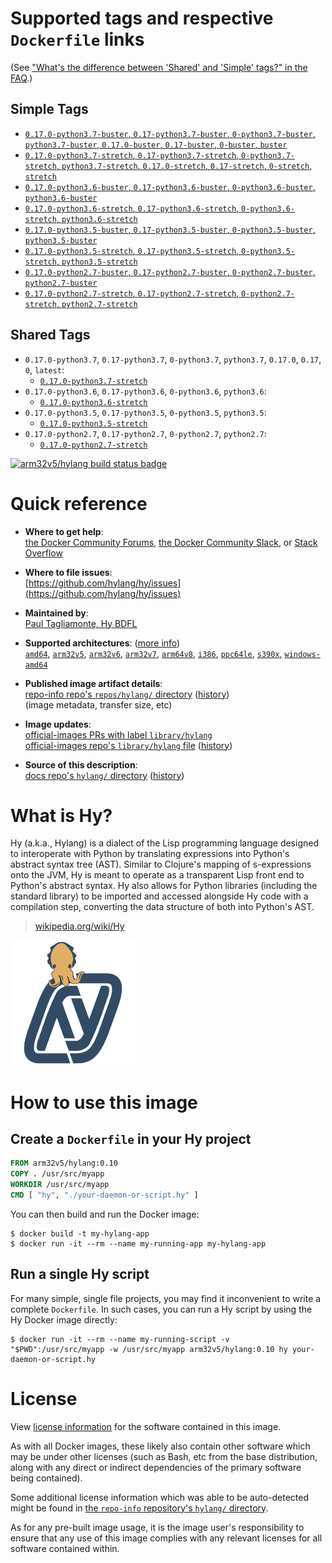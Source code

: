 <!--

********************************************************************************

WARNING:

    DO NOT EDIT "hylang/README.md"

    IT IS AUTO-GENERATED

    (from the other files in "hylang/" combined with a set of templates)

********************************************************************************

-->

# Supported tags and respective `Dockerfile` links

(See ["What's the difference between 'Shared' and 'Simple' tags?" in the FAQ](https://github.com/docker-library/faq#whats-the-difference-between-shared-and-simple-tags).)

## Simple Tags

-	[`0.17.0-python3.7-buster`, `0.17-python3.7-buster`, `0-python3.7-buster`, `python3.7-buster`, `0.17.0-buster`, `0.17-buster`, `0-buster`, `buster`](https://github.com/hylang/docker-hylang/blob/a1a6af6ad95540f3d5d7de95a27bf2e8d0ddd569/dockerfiles-generated/Dockerfile.python3.7-buster)
-	[`0.17.0-python3.7-stretch`, `0.17-python3.7-stretch`, `0-python3.7-stretch`, `python3.7-stretch`, `0.17.0-stretch`, `0.17-stretch`, `0-stretch`, `stretch`](https://github.com/hylang/docker-hylang/blob/a1a6af6ad95540f3d5d7de95a27bf2e8d0ddd569/dockerfiles-generated/Dockerfile.python3.7-stretch)
-	[`0.17.0-python3.6-buster`, `0.17-python3.6-buster`, `0-python3.6-buster`, `python3.6-buster`](https://github.com/hylang/docker-hylang/blob/a1a6af6ad95540f3d5d7de95a27bf2e8d0ddd569/dockerfiles-generated/Dockerfile.python3.6-buster)
-	[`0.17.0-python3.6-stretch`, `0.17-python3.6-stretch`, `0-python3.6-stretch`, `python3.6-stretch`](https://github.com/hylang/docker-hylang/blob/a1a6af6ad95540f3d5d7de95a27bf2e8d0ddd569/dockerfiles-generated/Dockerfile.python3.6-stretch)
-	[`0.17.0-python3.5-buster`, `0.17-python3.5-buster`, `0-python3.5-buster`, `python3.5-buster`](https://github.com/hylang/docker-hylang/blob/a1a6af6ad95540f3d5d7de95a27bf2e8d0ddd569/dockerfiles-generated/Dockerfile.python3.5-buster)
-	[`0.17.0-python3.5-stretch`, `0.17-python3.5-stretch`, `0-python3.5-stretch`, `python3.5-stretch`](https://github.com/hylang/docker-hylang/blob/a1a6af6ad95540f3d5d7de95a27bf2e8d0ddd569/dockerfiles-generated/Dockerfile.python3.5-stretch)
-	[`0.17.0-python2.7-buster`, `0.17-python2.7-buster`, `0-python2.7-buster`, `python2.7-buster`](https://github.com/hylang/docker-hylang/blob/a1a6af6ad95540f3d5d7de95a27bf2e8d0ddd569/dockerfiles-generated/Dockerfile.python2.7-buster)
-	[`0.17.0-python2.7-stretch`, `0.17-python2.7-stretch`, `0-python2.7-stretch`, `python2.7-stretch`](https://github.com/hylang/docker-hylang/blob/a1a6af6ad95540f3d5d7de95a27bf2e8d0ddd569/dockerfiles-generated/Dockerfile.python2.7-stretch)

## Shared Tags

-	`0.17.0-python3.7`, `0.17-python3.7`, `0-python3.7`, `python3.7`, `0.17.0`, `0.17`, `0`, `latest`:
	-	[`0.17.0-python3.7-stretch`](https://github.com/hylang/docker-hylang/blob/a1a6af6ad95540f3d5d7de95a27bf2e8d0ddd569/dockerfiles-generated/Dockerfile.python3.7-stretch)
-	`0.17.0-python3.6`, `0.17-python3.6`, `0-python3.6`, `python3.6`:
	-	[`0.17.0-python3.6-stretch`](https://github.com/hylang/docker-hylang/blob/a1a6af6ad95540f3d5d7de95a27bf2e8d0ddd569/dockerfiles-generated/Dockerfile.python3.6-stretch)
-	`0.17.0-python3.5`, `0.17-python3.5`, `0-python3.5`, `python3.5`:
	-	[`0.17.0-python3.5-stretch`](https://github.com/hylang/docker-hylang/blob/a1a6af6ad95540f3d5d7de95a27bf2e8d0ddd569/dockerfiles-generated/Dockerfile.python3.5-stretch)
-	`0.17.0-python2.7`, `0.17-python2.7`, `0-python2.7`, `python2.7`:
	-	[`0.17.0-python2.7-stretch`](https://github.com/hylang/docker-hylang/blob/a1a6af6ad95540f3d5d7de95a27bf2e8d0ddd569/dockerfiles-generated/Dockerfile.python2.7-stretch)

[![arm32v5/hylang build status badge](https://img.shields.io/jenkins/s/https/doi-janky.infosiftr.net/job/multiarch/job/arm32v5/job/hylang.svg?label=arm32v5/hylang%20%20build%20job)](https://doi-janky.infosiftr.net/job/multiarch/job/arm32v5/job/hylang/)

# Quick reference

-	**Where to get help**:  
	[the Docker Community Forums](https://forums.docker.com/), [the Docker Community Slack](https://blog.docker.com/2016/11/introducing-docker-community-directory-docker-community-slack/), or [Stack Overflow](https://stackoverflow.com/search?tab=newest&q=docker)

-	**Where to file issues**:  
	[https://github.com/hylang/hy/issues](https://github.com/hylang/hy/issues)

-	**Maintained by**:  
	[Paul Tagliamonte, Hy BDFL](https://github.com/hylang/hy)

-	**Supported architectures**: ([more info](https://github.com/docker-library/official-images#architectures-other-than-amd64))  
	[`amd64`](https://hub.docker.com/r/amd64/hylang/), [`arm32v5`](https://hub.docker.com/r/arm32v5/hylang/), [`arm32v6`](https://hub.docker.com/r/arm32v6/hylang/), [`arm32v7`](https://hub.docker.com/r/arm32v7/hylang/), [`arm64v8`](https://hub.docker.com/r/arm64v8/hylang/), [`i386`](https://hub.docker.com/r/i386/hylang/), [`ppc64le`](https://hub.docker.com/r/ppc64le/hylang/), [`s390x`](https://hub.docker.com/r/s390x/hylang/), [`windows-amd64`](https://hub.docker.com/r/winamd64/hylang/)

-	**Published image artifact details**:  
	[repo-info repo's `repos/hylang/` directory](https://github.com/docker-library/repo-info/blob/master/repos/hylang) ([history](https://github.com/docker-library/repo-info/commits/master/repos/hylang))  
	(image metadata, transfer size, etc)

-	**Image updates**:  
	[official-images PRs with label `library/hylang`](https://github.com/docker-library/official-images/pulls?q=label%3Alibrary%2Fhylang)  
	[official-images repo's `library/hylang` file](https://github.com/docker-library/official-images/blob/master/library/hylang) ([history](https://github.com/docker-library/official-images/commits/master/library/hylang))

-	**Source of this description**:  
	[docs repo's `hylang/` directory](https://github.com/docker-library/docs/tree/master/hylang) ([history](https://github.com/docker-library/docs/commits/master/hylang))

# What is Hy?

Hy (a.k.a., Hylang) is a dialect of the Lisp programming language designed to interoperate with Python by translating expressions into Python's abstract syntax tree (AST). Similar to Clojure's mapping of s-expressions onto the JVM, Hy is meant to operate as a transparent Lisp front end to Python's abstract syntax. Hy also allows for Python libraries (including the standard library) to be imported and accessed alongside Hy code with a compilation step, converting the data structure of both into Python's AST.

> [wikipedia.org/wiki/Hy](https://en.wikipedia.org/wiki/Hy)

![logo](https://raw.githubusercontent.com/docker-library/docs/c097f38c6ee48cd13456df8cd853a9d806fff429/hylang/logo.png)

# How to use this image

## Create a `Dockerfile` in your Hy project

```dockerfile
FROM arm32v5/hylang:0.10
COPY . /usr/src/myapp
WORKDIR /usr/src/myapp
CMD [ "hy", "./your-daemon-or-script.hy" ]
```

You can then build and run the Docker image:

```console
$ docker build -t my-hylang-app
$ docker run -it --rm --name my-running-app my-hylang-app
```

## Run a single Hy script

For many simple, single file projects, you may find it inconvenient to write a complete `Dockerfile`. In such cases, you can run a Hy script by using the Hy Docker image directly:

```console
$ docker run -it --rm --name my-running-script -v "$PWD":/usr/src/myapp -w /usr/src/myapp arm32v5/hylang:0.10 hy your-daemon-or-script.hy
```

# License

View [license information](https://github.com/hylang/hy/blob/master/LICENSE) for the software contained in this image.

As with all Docker images, these likely also contain other software which may be under other licenses (such as Bash, etc from the base distribution, along with any direct or indirect dependencies of the primary software being contained).

Some additional license information which was able to be auto-detected might be found in [the `repo-info` repository's `hylang/` directory](https://github.com/docker-library/repo-info/tree/master/repos/hylang).

As for any pre-built image usage, it is the image user's responsibility to ensure that any use of this image complies with any relevant licenses for all software contained within.
